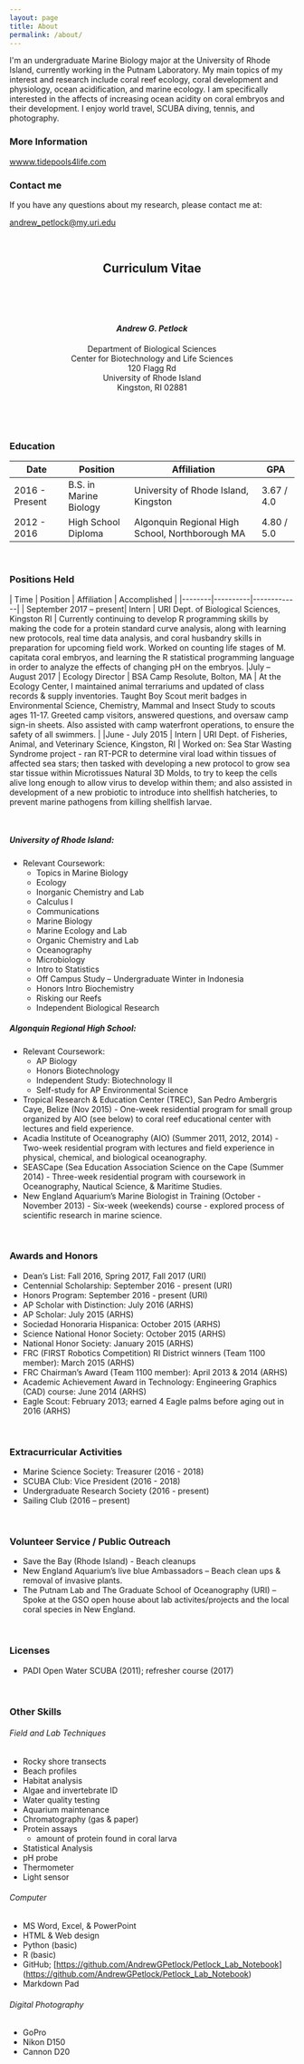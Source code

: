 ```yaml
---
layout: page
title: About
permalink: /about/
---
```


I'm an undergraduate Marine Biology major at the University of Rhode Island, currently working in the Putnam Laboratory. My main topics of my interest and research include coral reef ecology, coral development and physiology, ocean acidification, and marine ecology. I am specifically interested in the affects of increasing ocean acidity on coral embryos and their development. I enjoy world travel, SCUBA diving, tennis, and photography.

### More Information

[wwww.tidepools4life.com](wwww.tidepools4life.com)

### Contact me

If you have any questions about my research, please contact me at:

[andrew_petlock@my.uri.edu](mailto:andrew_petlock@my.uri.edu)







&nbsp;

## <center> Curriculum Vitae </center>
&nbsp;

&nbsp;

#### _<center> Andrew G. Petlock </center>_


 <center>  Department of Biological Sciences </center>
 <center> Center for Biotechnology and Life Sciences </center> <center>  120 Flagg Rd </center>
  <center> University of Rhode Island </center>
 <center>  Kingston, RI 02881 </center>




&nbsp;

&nbsp;

### Education

| Date   | Position | Affiliation | GPA |
|--------|--------------|---------------------|--------|
| 2016 - Present | B.S. in Marine Biology | University of Rhode Island, Kingston | 3.67 / 4.0 |
| 2012 - 2016 | High School Diploma | Algonquin Regional High School, Northborough MA | 4.80 / 5.0 |

&nbsp;


### Positions Held

| Time   | Position | Affiliation | Accomplished |
|--------|----------|-------------|
| September 2017 – present| Intern | URI Dept. of Biological Sciences, Kingston RI | Currently continuing to develop R programming skills by making the code for a protein standard curve analysis, along with learning new protocols, real time data analysis, and coral husbandry skills in preparation for upcoming field work. Worked on counting life stages of M. capitata coral embryos, and learning the R statistical programming language in order to analyze the effects of changing pH on the embryos. 
|July – August 2017  | Ecology Director | BSA Camp Resolute, Bolton, MA | At the Ecology Center, I  maintained animal terrariums and updated of class records & supply inventories. Taught Boy Scout merit badges in Environmental Science, Chemistry, Mammal and Insect Study to scouts ages 11-17. Greeted camp visitors, answered questions, and oversaw camp sign-in sheets. Also assisted with camp waterfront operations, to ensure the safety of all swimmers. |
|June - July 2015 | Intern | URI Dept. of Fisheries, Animal, and Veterinary Science, Kingston, RI | Worked on:  Sea Star Wasting Syndrome project - ran RT-PCR to determine viral load within tissues of affected sea stars; then tasked with developing a new protocol to grow sea star tissue within Microtissues Natural 3D Molds, to try to keep the cells alive long enough to allow virus to develop within them; and also assisted in development of a new probiotic to introduce into shellfish hatcheries, to prevent marine pathogens from killing shellfish larvae.

&nbsp;
&nbsp;
&nbsp;

##### University of Rhode Island:

* Relevant Coursework:
	* Topics in Marine Biology
	* Ecology
	* Inorganic Chemistry and Lab
	* Calculus I
	* Communications
	* Marine Biology
	* Marine Ecology and Lab
	* Organic Chemistry and Lab
	* Oceanography
	* Microbiology
	* Intro to Statistics
	* Off Campus Study – Undergraduate Winter in Indonesia
	*  Honors Intro Biochemistry
	* Risking our Reefs
	* Independent Biological Research


##### Algonquin Regional High School:

* Relevant Coursework: 
	* AP Biology
	* Honors Biotechnology
	* Independent Study: Biotechnology II
	* Self-study for AP Environmental Science
* Tropical Research & Education Center (TREC), San Pedro Ambergris Caye, Belize (Nov 2015) - One-week residential program for small group organized by AIO (see below) to coral reef educational center with lectures and field experience. 
* Acadia Institute of Oceanography (AIO) (Summer 2011, 2012, 2014) - Two-week residential program with lectures and field experience in physical, chemical, and biological oceanography. 
* SEASCape (Sea Education Association Science on the Cape (Summer 2014) - Three-week residential program with coursework in Oceanography, Nautical Science, & Maritime Studies. 
* New England Aquarium’s Marine Biologist in Training (October - November 2013) - Six-week (weekends) course - explored process of scientific research in marine science.


&nbsp;



### Awards and Honors

* Dean’s List: Fall 2016, Spring 2017, Fall 2017 (URI)
* Centennial Scholarship: September 2016 - present (URI)
* Honors Program: September 2016 - present (URI)
* AP Scholar with Distinction: July 2016 (ARHS)
* AP Scholar: July 2015 (ARHS)
* Sociedad Honoraria Hispanica: October 2015 (ARHS)
* Science National Honor Society: October 2015 (ARHS)
* National Honor Society: January 2015 (ARHS)
* FRC (FIRST Robotics Competition) RI District winners (Team 1100 member): March 2015 (ARHS)
* FRC Chairman’s Award (Team 1100 member): April 2013 & 2014 (ARHS)
* Academic Achievement Award in Technology: Engineering Graphics (CAD) course: June 2014 (ARHS)
* Eagle Scout: February 2013; earned 4 Eagle palms before aging out in 2016 (ARHS)

&nbsp;
&nbsp;

### Extracurricular Activities 

* Marine Science Society: Treasurer (2016 - 2018)
* SCUBA Club: Vice President (2016 - 2018)
* Undergraduate Research Society (2016 - present)
* Sailing Club (2016 – present)

&nbsp;

### Volunteer Service / Public Outreach

* Save the Bay (Rhode Island) - Beach cleanups 
* New England Aquarium’s live blue Ambassadors – Beach clean ups & removal of invasive plants. 
*  The Putnam Lab and The Graduate School of Oceanography (URI) – Spoke at the GSO open house about lab activites/projects and the local coral species in New England. 

&nbsp;

### Licenses

* PADI Open Water SCUBA (2011); refresher course (2017)

&nbsp;

### Other Skills

###### Field and Lab Techniques 
* Rocky shore transects
* Beach profiles
* Habitat analysis
* Algae and invertebrate ID
* Water quality testing
* Aquarium maintenance
* Chromatography (gas & paper)
* Protein assays
	* amount of protein found in coral larva
* Statistical Analysis
*  pH probe
*  Thermometer 
*  Light sensor



###### Computer
* MS Word, Excel, & PowerPoint
* HTML & Web design
* Python (basic)
* R (basic)
* GitHub; [https://github.com/AndrewGPetlock/Petlock_Lab_Notebook] (https://github.com/AndrewGPetlock/Petlock_Lab_Notebook)
* Markdown Pad




###### Digital Photography

* GoPro
* Nikon D150
* Cannon D20



